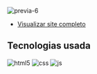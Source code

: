 
![previa-6](https://github.com/camilyolivei/lading-page/assets/120147200/88b153c3-9ef2-4d5a-bce5-ed7831c28da4)


- [Visualizar site completo](https://camilyolivei.github.io/lading-page/)<br/>

## Tecnologias usada

<div style="display: inline_block">
  <img align="center" alt="html5" src="https://img.shields.io/badge/HTML5-E34F26?style=for-the-badge&logo=html5&logoColor=white" />
  <img align="center" alt="css" src="https://img.shields.io/badge/CSS3-1572B6?style=for-the-badge&logo=css3&logoColor=white" />
  <img align="center" alt="js" src="https://img.shields.io/badge/JavaScript-F7DF1E?style=for-the-badge&logo=javascript&logoColor=black" />

</div><br/>
